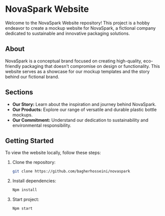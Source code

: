 # NovaSpark Website

Welcome to the NovaSpark Website repository! This project is a hobby endeavor to create a mockup website for NovaSpark, a fictional company dedicated to sustainable and innovative packaging solutions.

## About

NovaSpark is a conceptual brand focused on creating high-quality, eco-friendly packaging that doesn't compromise on design or functionality. This website serves as a showcase for our mockup templates and the story behind our fictional brand.

## Sections

- **Our Story:** Learn about the inspiration and journey behind NovaSpark.
- **Our Products:** Explore our range of versatile and durable plastic bottle mockups.
- **Our Commitment:** Understand our dedication to sustainability and environmental responsibility.

## Getting Started

To view the website locally, follow these steps:

1. Clone the repository:
   ```sh
   git clone https://github.com/bagherhosseini/novaspark

2. Install dependencies:
   ```sh
   Npm install

3. Start project:
   ```sh
   Npm start